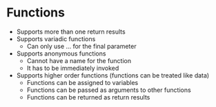 # Functions

- Supports more than one return results
- Supports variadic functions
    - Can only use ... for the final parameter
- Supports anonymous functions
    - Cannot have a name for the function
    - It has to be immediately invoked
- Supports higher order functions (functions can be treated like data)
    - Functions can be assigned to variables
    - Functions can be passed as arguments to other functions
    - Functions can be returned as return results
    